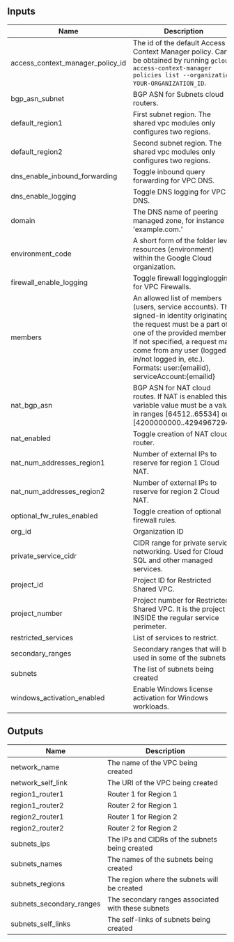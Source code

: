 <!-- BEGINNING OF PRE-COMMIT-TERRAFORM DOCS HOOK -->
## Inputs

| Name | Description | Type | Default | Required |
|------|-------------|:----:|:-----:|:-----:|
| access\_context\_manager\_policy\_id | The id of the default Access Context Manager policy. Can be obtained by running `gcloud access-context-manager policies list --organization YOUR-ORGANIZATION_ID`. | number | n/a | yes |
| bgp\_asn\_subnet | BGP ASN for Subnets cloud routers. | number | n/a | yes |
| default\_region1 | First subnet region. The shared vpc modules only configures two regions. | string | n/a | yes |
| default\_region2 | Second subnet region. The shared vpc modules only configures two regions. | string | n/a | yes |
| dns\_enable\_inbound\_forwarding | Toggle inbound query forwarding for VPC DNS. | bool | `"true"` | no |
| dns\_enable\_logging | Toggle DNS logging for VPC DNS. | bool | `"true"` | no |
| domain | The DNS name of peering managed zone, for instance 'example.com.' | string | n/a | yes |
| environment\_code | A short form of the folder level resources (environment) within the Google Cloud organization. | string | n/a | yes |
| firewall\_enable\_logging | Toggle firewall logginglogging for VPC Firewalls. | bool | `"true"` | no |
| members | An allowed list of members (users, service accounts). The signed-in identity originating the request must be a part of one of the provided members. If not specified, a request may come from any user (logged in/not logged in, etc.). Formats: user:{emailid}, serviceAccount:{emailid} | list(string) | n/a | yes |
| nat\_bgp\_asn | BGP ASN for NAT cloud routes. If NAT is enabled this variable value must be a value in ranges [64512..65534] or [4200000000..4294967294]. | number | `"64512"` | no |
| nat\_enabled | Toggle creation of NAT cloud router. | bool | `"false"` | no |
| nat\_num\_addresses\_region1 | Number of external IPs to reserve for region 1 Cloud NAT. | number | `"2"` | no |
| nat\_num\_addresses\_region2 | Number of external IPs to reserve for region 2 Cloud NAT. | number | `"2"` | no |
| optional\_fw\_rules\_enabled | Toggle creation of optional firewall rules. | bool | `"false"` | no |
| org\_id | Organization ID | string | n/a | yes |
| private\_service\_cidr | CIDR range for private service networking. Used for Cloud SQL and other managed services. | string | n/a | yes |
| project\_id | Project ID for Restricted Shared VPC. | string | n/a | yes |
| project\_number | Project number for Restricted Shared VPC. It is the project INSIDE the regular service perimeter. | number | n/a | yes |
| restricted\_services | List of services to restrict. | list(string) | n/a | yes |
| secondary\_ranges | Secondary ranges that will be used in some of the subnets | object | `<map>` | no |
| subnets | The list of subnets being created | list(map(string)) | `<list>` | no |
| windows\_activation\_enabled | Enable Windows license activation for Windows workloads. | bool | `"false"` | no |

## Outputs

| Name | Description |
|------|-------------|
| network\_name | The name of the VPC being created |
| network\_self\_link | The URI of the VPC being created |
| region1\_router1 | Router 1 for Region 1 |
| region1\_router2 | Router 2 for Region 1 |
| region2\_router1 | Router 1 for Region 2 |
| region2\_router2 | Router 2 for Region 2 |
| subnets\_ips | The IPs and CIDRs of the subnets being created |
| subnets\_names | The names of the subnets being created |
| subnets\_regions | The region where the subnets will be created |
| subnets\_secondary\_ranges | The secondary ranges associated with these subnets |
| subnets\_self\_links | The self-links of subnets being created |

<!-- END OF PRE-COMMIT-TERRAFORM DOCS HOOK -->
